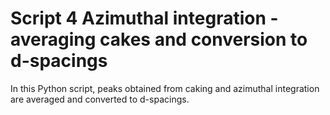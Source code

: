 # Script 4 Azimuthal integration - averaging cakes and conversion to d-spacings

In this Python script, peaks obtained from caking and azimuthal integration are averaged and converted to d-spacings. 
